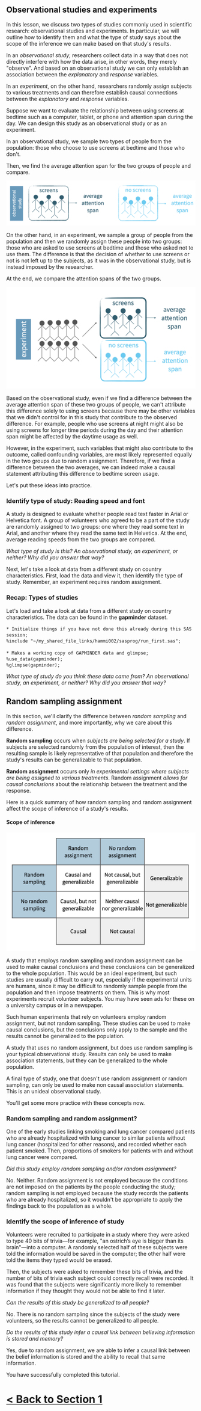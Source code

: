## Observational studies and experiments

In this lesson, we discuss two types of studies commonly used in scientific research: observational studies and experiments. In particular, we will outline how to identify them and what the type of study says about the scope of the inference we can make based on that study's results.

In an *observational study*, researchers collect data in a way that does not directly interfere with how the data arise, in other words, they merely "observe". And based on an observational study we can only establish an association between the *explanatory* and *response* variables.

In an *experiment*, on the other hand, researchers randomly assign subjects to various treatments and can therefore establish causal connections between the *explanatory* and *response* variables.

Suppose we want to evaluate the relationship between using screens at bedtime such as a computer, tablet, or phone and attention span during the day. We can design this study as an observational study or as an experiment.

In an observational study, we sample two types of people from the population: those who choose to use screens at bedtime and those who don't.

Then, we find the average attention span for the two groups of people and compare.

![](images/design-observational.png)

On the other hand, in an experiment, we sample a group of people from the population and then we randomly assign these people into two groups: those who are asked to use screens at bedtime and those who asked not to use them. The difference is that the decision of whether to use screens or not is not left up to the subjects, as it was in the observational study, but is instead imposed by the researcher.

At the end, we compare the attention spans of the two groups.

![](images/design-experiment.png)

Based on the observational study, even if we find a difference between the average attention span of these two groups of people, we can't attribute this difference solely to using screens because there may be other variables that we didn't control for in this study that contribute to the observed difference. For example, people who use screens at night might also be using screens for longer time periods during the day and their attention span might be affected by the daytime usage as well.

However, in the experiment, such variables that might also contribute to the outcome, called confounding variables, are most likely represented equally in the two groups due to random assignment. Therefore, if we find a difference between the two averages, we can indeed make a causal statement attributing this difference to bedtime screen usage.

Let's put these ideas into practice.

### Identify type of study: Reading speed and font

A study is designed to evaluate whether people read text faster in Arial or Helvetica font. A group of volunteers who agreed to be a part of the study are randomly assigned to two groups: one where they read some text in Arial, and another where they read the same text in Helvetica. At the end, average reading speeds from the two groups are compared. 

*What type of study is this? An observational study, an experiment, or neither? Why did you answer that way?*

Next, let's take a look at data from a different study on country characteristics. First, load the data and view it, then identify the type of study. Remember, an experiment requires random assignment.

### Recap: Types of studies

Let's load and take a look at data from a different study on country characteristics. The data can be found in the **gapminder** dataset. 

```
* Initialize things if you have not done this already during this SAS session;
%include "~/my_shared_file_links/hammi002/sasprog/run_first.sas";

* Makes a working copy of GAPMINDER data and glimpse;
%use_data(gapminder);
%glimpse(gapminder);
```

*What type of study do you think these data came from? An observational study, an experiment, or neither? Why did you answer that way?*

## Random sampling assignment

In this section, we'll clarify the difference between *random sampling* and *random assignment*, and more importantly, why we care about this difference.

**Random sampling** occurs when _subjects are being selected for a study_. If subjects are selected randomly from the population of interest, then the resulting sample is likely representative of that population and therefore the study's results can be generalizable to that population.

**Random assignment** occurs only _in experimental settings where subjects are being assigned to various treatments_. Random assignment _allows for causal conclusions_ about the relationship between the treatment and the response. 

Here is a quick summary of how random sampling and random assignment affect the scope of inference of a study's results.

#### Scope of inference

![](images/scope-inference.png)

A study that employs random sampling and random assignment can be used to make causal conclusions and these conclusions can be generalized to the whole population. This would be an ideal experiment, but such studies are usually difficult to carry out, especially if the experimental units are humans, since it may be difficult to randomly sample people from the population and then impose treatments on them. This is why most experiments recruit volunteer subjects. You may have seen ads for these on a university campus or in a newspaper.

Such human experiments that rely on volunteers employ random assignment, but not random sampling. These studies can be used to make causal conclusions, but the conclusions only apply to the sample and the results cannot be generalized to the population.

A study that uses no random assignment, but does use random sampling is your typical observational study. Results can only be used to make association statements, but they can be generalized to the whole population.

A final type of study, one that doesn't use random assignment or random sampling, can only be used to make non causal association statements. This is an unideal observational study.

You'll get some more practice with these concepts now.

### Random sampling and random assignment?

One of the early studies linking smoking and lung cancer compared patients who are already hospitalized with lung cancer to similar patients without lung cancer (hospitalized for other reasons), and recorded whether each patient smoked. Then, proportions of smokers for patients with and without lung cancer were compared.

*Did this study employ random sampling and/or random assignment?*

No. Neither.  Random assignment is not employed because the conditions are not imposed on the patients by the people conducting the study; random sampling is not employed because the study records the patients who are already hospitalized, so it wouldn't be appropriate to apply the findings back to the population as a whole.

### Identify the scope of inference of study

Volunteers were recruited to participate in a study where they were asked to type 40 bits of trivia—for example, "an ostrich’s eye is bigger than its brain"—into a computer. A randomly selected half of these subjects were told the information would be saved in the computer; the other half were told the items they typed would be erased.

Then, the subjects were asked to remember these bits of trivia, and the number of bits of trivia each subject could correctly recall were recorded. It was found that the subjects were significantly more likely to remember information if they thought they would not be able to find it later.

*Can the results of this study be generalized to all people?*

No. There is no random sampling since the subjects of the study were volunteers, so the results cannot be generalized to all people.

*Do the results of this study infer a causal link between believing information is stored and memory?*

Yes, due to random assignment, we are able to infer a causal link between the belief information is stored and the ability to recall that same information.



You have successfully completed this tutorial.



# [< Back to Section 1](https://bghammill.github.io/ims-01-data/)



<!-- MathJax -->

<script src="https://cdn.mathjax.org/mathjax/latest/MathJax.js?config=TeX-AMS-MML_HTMLorMML" type="text/javascript"></script>

